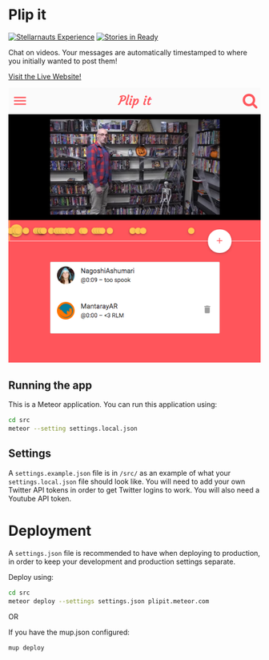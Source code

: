 Plip it
=======

[![Stellarnauts Experience](http://stellarnauts.meteor.com/api/MantarayAR/plip-it/badge "Experience up for grabs")](http://stellarnauts.meteor.com/g/MantarayAR/plip-it)
 [![Stories in Ready](https://badge.waffle.io/MantarayAR/plip-it.png?label=ready&title=Ready)](http://waffle.io/MantarayAR/plip-it)

Chat on videos. Your messages are automatically timestamped to where you initially wanted to post them!

[Visit the Live Website!](http://plipit.meteor.com)

[![Plit it](documentation/images/demo.png)](http://plipit.meteor.com)


## Running the app

This is a Meteor application. You can run this application using:

```sh
cd src
meteor --setting settings.local.json
```


## Settings

A `settings.example.json` file is in `/src/` as an example of what your `settings.local.json` file should look like. You will need to add your own Twitter API tokens in order to get Twitter logins to work. You will also need a Youtube API token.


# Deployment

A `settings.json` file is recommended to have when deploying to production, in order to keep your development and production settings separate.

Deploy using:

```sh
cd src
meteor deploy --settings settings.json plipit.meteor.com
```

OR

If you have the mup.json configured:

```sh
mup deploy
```
